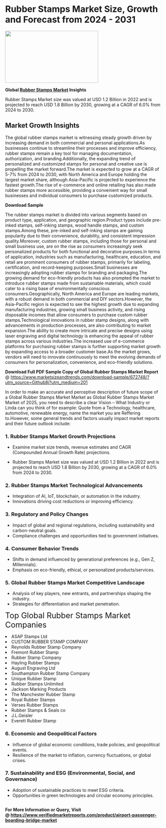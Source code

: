 <H1>Rubber Stamps Market Size, Growth and Forecast from 2024 - 2031</H1><img class="aligncenter size-medium wp-image-584254" src="https://thirdeyenews.in/wp-content/uploads/2024/09/Global-Market-Research-300x168.jpeg" alt="" width="300" height="168" /><p><strong>Global&nbsp;<a href="https://www.marketsizeandtrends.com/download-sample/672748/?utm_source=Github8j?utm_medium=201">Rubber Stamps Market</a> Insights</strong></p><p>Rubber Stamps Market size was valued at USD 1.2 Billion in 2022 and is projected to reach USD 1.8 Billion by 2030, growing at a CAGR of 6.0% from 2024 to 2030.</p><p><h2>Market Growth Insights</h2> <p>The global rubber stamps market is witnessing steady growth driven by increasing demand in both commercial and personal applications.As businesses continue to streamline their processes and improve efficiency, rubber stamps remain a key tool for managing documentation, authorization, and branding.Additionally, the expanding trend of personalized and customized stamps for personal and creative use is propelling the market forward.The market is expected to grow at a CAGR of 5-7% from 2024 to 2030, with North America and Europe holding the largest market share, although Asia-Pacific is projected to experience the fastest growth.The rise of e-commerce and online retailing has also made rubber stamps more accessible, providing a convenient way for small businesses and individual consumers to purchase customized products.</p> <p><strong>Download Sample</strong></p> <p>The rubber stamps market is divided into various segments based on product type, application, and geographic region.Product types include pre-inked stamps, self-inking stamps, wood handle stamps, and custom stamps.Among these, pre-inked and self-inking stamps are gaining popularity due to their convenience, durability, and consistent impression quality.Moreover, custom rubber stamps, including those for personal and small business use, are on the rise as consumers increasingly seek personalized products for both functional and decorative purposes.In terms of application, industries such as manufacturing, healthcare, education, and retail are prominent consumers of rubber stamps, primarily for labeling, certification, and record-keeping purposes.Small businesses are increasingly adopting rubber stamps for branding and packaging.The growing demand for eco-friendly products has also prompted the market to introduce rubber stamps made from sustainable materials, which could cater to a rising base of environmentally conscious consumers.Geographically, North America and Europe are leading markets, with a robust demand in both commercial and DIY sectors.However, the Asia-Pacific region is expected to see the highest growth due to expanding manufacturing industries, growing small business activity, and rising disposable incomes that allow consumers to purchase custom rubber stamps.Technological innovations in rubber stamp designs, along with advancements in production processes, are also contributing to market expansion.The ability to create more intricate and precise designs using laser engraving and digital technology is enhancing the appeal of rubber stamps across various industries.The increased use of e-commerce platforms for purchasing rubber stamps is further supporting market growth by expanding access to a broader customer base.As the market grows, vendors will need to innovate continuously to meet the evolving demands of consumers for personalization, convenience, and eco-friendly solutions.</p> <p><span class=""><strong>Download Full PDF Sample Copy of Global Rubber Stamps Market Report</strong> @ <a href="https://www.marketsizeandtrends.com/download-sample/672748/?utm_source=Github8j?utm_medium=201" target="_blank">https://www.marketsizeandtrends.com/download-sample/672748/?utm_source=Github8j?utm_medium=201</a></span></p><p>In order to make an accurate and perceptive description of future scope of a Global&nbsp;Rubber Stamps Market Market as Global&nbsp;Rubber Stamps Market Market of 2025, you need to describe a clear Vision &ndash; What Industry or Linda can you think of for example: Quote from a Technology, healthcare, automotive, renewable energy, name the market you are Reffering to.However, some general trends and factors usually impact market reports and their future outlook include:</p><h3>1.&nbsp;<strong>Rubber Stamps Market Growth Projections</strong></h3><ul><li>Examine market size trends, revenue estimates and CAGR (Compounded Annual Growth Rate) projections.</li><li><p>Rubber Stamps Market size was valued at USD 1.2 Billion in 2022 and is projected to reach USD 1.8 Billion by 2030, growing at a CAGR of 6.0% from 2024 to 2030.</p></li></ul><h3>2.&nbsp;<strong>Rubber Stamps Market Technological Advancements</strong></h3><ul><li>Integration of AI, IoT, blockchain, or automation in the industry.</li><li>Innovations driving cost reductions or improving efficiency.</li></ul><h3>3.&nbsp;<strong>Regulatory and Policy Changes</strong></h3><ul><li>Impact of global and regional regulations, including sustainability and carbon-neutral goals.</li><li>Compliance challenges and opportunities tied to government initiatives.</li></ul><h3>4.&nbsp;<strong>Consumer Behavior Trends</strong></h3><ul><li>Shifts in demand influenced by generational preferences (e.g., Gen Z, Millennials).</li><li>Emphasis on eco-friendly, ethical, or personalized products/services.</li></ul><h3>5.&nbsp;<strong>Global Rubber Stamps Market Competitive Landscape</strong></h3><ul><li>Analysis of key players, new entrants, and partnerships shaping the industry.</li><li>Strategies for differentiation and market penetration.</li></ul><p data-pm-slice="1 1 []"><span style="color: inherit; font-family: inherit; font-size: 25px;">Top Global Rubber Stamps Market Companies</span></p><div class="" data-test-id=""><p><li>ASAP Stamps Ltd</li><li> CUSTOM RUBBER STAMP COMPANY</li><li> Reynolds Rubber Stamp Company</li><li> Fremont Rubber Stamp</li><li> Rubber Stamp Company</li><li> Hayling Rubber Stamps</li><li> August Engraving Ltd</li><li> Southampton Rubber Stamp Company</li><li> Unique Rubber Stamp</li><li> Rubber Stamps Unlimited</li><li> Jackson Marking Products</li><li> The Manchester Rubber Stamp</li><li> Royal Rubber Stamps</li><li> Verses Rubber Stamps</li><li> Rubber Stamps & Seals co</li><li> J.L.Geisler</li><li> Everett Rubber Stamp</li></p></div><h3>6.&nbsp;<strong>Economic and Geopolitical Factors</strong></h3><ul><li>Influence of global economic conditions, trade policies, and geopolitical events.</li><li>Resilience of the market to inflation, currency fluctuations, or global crises.</li></ul><h3>7.&nbsp;<strong>Sustainability and ESG (Environmental, Social, and Governance)</strong></h3><ul><li>Adoption of sustainable practices to meet ESG criteria.</li><li>Opportunities in green technologies and circular economy principles.</li></ul><h2><strong style="font-size: 14px;">For More Information or Query, Visit @&nbsp;</strong><a style="background-color: #ffffff; font-size: 14px;" href="https://www.marketsizeandtrends.com/report/rubber-stamps-market/" target="_blank">https://www.verifiedmarketreports.com/product/airport-passenger-boarding-bridge-market</a></h2>